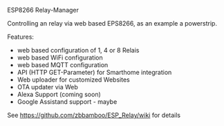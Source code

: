 ESP8266 Relay-Manager

Controlling an relay via web based EPS8266, as an example a powerstrip.

Features:
* web based configuration of 1, 4 or 8 Relais
* web based WiFi configuration
* web based MQTT configuration
* API (HTTP GET-Parameter) for Smarthome integration
* Web uploader for customized Websites
* OTA updater via Web
* Alexa Support (coming soon)
* Google Assistand support - maybe


See https://github.com/zbbamboo/ESP_Relay/wiki for details
